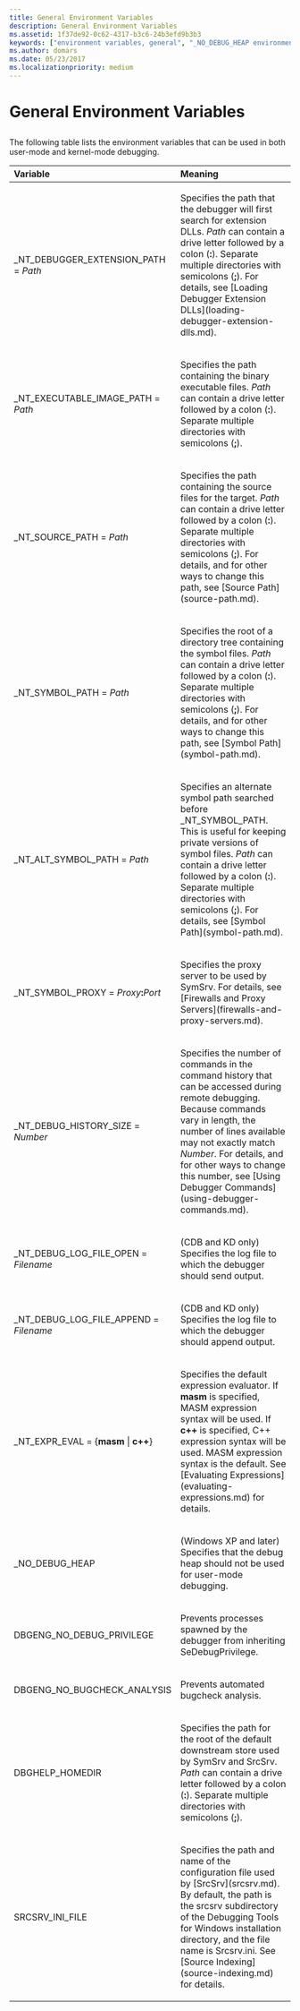 ```yaml
---
title: General Environment Variables
description: General Environment Variables
ms.assetid: 1f37de92-0c62-4317-b3c6-24b3efd9b3b3
keywords: ["environment variables, general", "_NO_DEBUG_HEAP environment variable", "_NT_ALT_SYMBOL_PATH environment variable", "_NT_DEBUG_HISTORY_SIZE environment variable", "_NT_DEBUG_LOG_FILE_APPEND environment variable", "_NT_DEBUG_LOG_FILE_OPEN environment variable", "_NT_DEBUGGER_EXTENSION_PATH environment variable", "_NT_EXECUTABLE_IMAGE_PATH environment variable", "_NT_SOURCE_PATH environment variable"]
ms.author: domars
ms.date: 05/23/2017
ms.localizationpriority: medium
---
```


# General Environment Variables


## <span id="ddk_general_environment_variables_dbg"></span><span id="DDK_GENERAL_ENVIRONMENT_VARIABLES_DBG"></span>


The following table lists the environment variables that can be used in both user-mode and kernel-mode debugging.

<table>
<colgroup>
<col width="50%" />
<col width="50%" />
</colgroup>
<thead>
<tr class="header">
<th align="left">Variable</th>
<th align="left">Meaning</th>
</tr>
</thead>
<tbody>
<tr class="odd">
<td align="left"><p>_NT_DEBUGGER_EXTENSION_PATH = <em>Path</em></p></td>
<td align="left"><p>Specifies the path that the debugger will first search for extension DLLs. <em>Path</em> can contain a drive letter followed by a colon (<strong>:</strong>). Separate multiple directories with semicolons (<strong>;</strong>). For details, see [Loading Debugger Extension DLLs](loading-debugger-extension-dlls.md).</p></td>
</tr>
<tr class="even">
<td align="left"><p>_NT_EXECUTABLE_IMAGE_PATH = <em>Path</em></p></td>
<td align="left"><p>Specifies the path containing the binary executable files. <em>Path</em> can contain a drive letter followed by a colon (<strong>:</strong>). Separate multiple directories with semicolons (<strong>;</strong>).</p></td>
</tr>
<tr class="odd">
<td align="left"><p>_NT_SOURCE_PATH = <em>Path</em></p></td>
<td align="left"><p>Specifies the path containing the source files for the target. <em>Path</em> can contain a drive letter followed by a colon (<strong>:</strong>). Separate multiple directories with semicolons (<strong>;</strong>). For details, and for other ways to change this path, see [Source Path](source-path.md).</p></td>
</tr>
<tr class="even">
<td align="left"><p>_NT_SYMBOL_PATH = <em>Path</em></p></td>
<td align="left"><p>Specifies the root of a directory tree containing the symbol files. <em>Path</em> can contain a drive letter followed by a colon (<strong>:</strong>). Separate multiple directories with semicolons (<strong>;</strong>). For details, and for other ways to change this path, see [Symbol Path](symbol-path.md).</p></td>
</tr>
<tr class="odd">
<td align="left"><p>_NT_ALT_SYMBOL_PATH = <em>Path</em></p></td>
<td align="left"><p>Specifies an alternate symbol path searched before _NT_SYMBOL_PATH. This is useful for keeping private versions of symbol files. <em>Path</em> can contain a drive letter followed by a colon (<strong>:</strong>). Separate multiple directories with semicolons (<strong>;</strong>). For details, see [Symbol Path](symbol-path.md).</p></td>
</tr>
<tr class="even">
<td align="left"><p>_NT_SYMBOL_PROXY = <em>Proxy</em><strong>:</strong><em>Port</em></p></td>
<td align="left"><p>Specifies the proxy server to be used by SymSrv. For details, see [Firewalls and Proxy Servers](firewalls-and-proxy-servers.md).</p></td>
</tr>
<tr class="odd">
<td align="left"><p>_NT_DEBUG_HISTORY_SIZE = <em>Number</em></p></td>
<td align="left"><p>Specifies the number of commands in the command history that can be accessed during remote debugging. Because commands vary in length, the number of lines available may not exactly match <em>Number</em>. For details, and for other ways to change this number, see [Using Debugger Commands](using-debugger-commands.md).</p></td>
</tr>
<tr class="even">
<td align="left"><p>_NT_DEBUG_LOG_FILE_OPEN = <em>Filename</em></p></td>
<td align="left"><p>(CDB and KD only) Specifies the log file to which the debugger should send output.</p></td>
</tr>
<tr class="odd">
<td align="left"><p>_NT_DEBUG_LOG_FILE_APPEND = <em>Filename</em></p></td>
<td align="left"><p>(CDB and KD only) Specifies the log file to which the debugger should append output.</p></td>
</tr>
<tr class="even">
<td align="left"><p>_NT_EXPR_EVAL = {<strong>masm</strong> | <strong>c++</strong>}</p></td>
<td align="left"><p>Specifies the default expression evaluator. If <strong>masm</strong> is specified, MASM expression syntax will be used. If <strong>c++</strong> is specified, C++ expression syntax will be used. MASM expression syntax is the default. See [Evaluating Expressions](evaluating-expressions.md) for details.</p></td>
</tr>
<tr class="odd">
<td align="left"><p>_NO_DEBUG_HEAP</p></td>
<td align="left"><p>(Windows XP and later) Specifies that the debug heap should not be used for user-mode debugging.</p></td>
</tr>
<tr class="even">
<td align="left"><p>DBGENG_NO_DEBUG_PRIVILEGE</p></td>
<td align="left"><p>Prevents processes spawned by the debugger from inheriting SeDebugPrivilege.</p></td>
</tr>
<tr class="odd">
<td align="left"><p>DBGENG_NO_BUGCHECK_ANALYSIS</p></td>
<td align="left"><p>Prevents automated bugcheck analysis.</p></td>
</tr>
<tr class="even">
<td align="left"><p>DBGHELP_HOMEDIR</p></td>
<td align="left"><p>Specifies the path for the root of the default downstream store used by SymSrv and SrcSrv. <em>Path</em> can contain a drive letter followed by a colon (<strong>:</strong>). Separate multiple directories with semicolons (<strong>;</strong>).</p></td>
</tr>
<tr class="odd">
<td align="left"><p>SRCSRV_INI_FILE</p></td>
<td align="left"><p>Specifies the path and name of the configuration file used by [SrcSrv](srcsrv.md). By default, the path is the srcsrv subdirectory of the Debugging Tools for Windows installation directory, and the file name is Srcsrv.ini. See [Source Indexing](source-indexing.md) for details.</p></td>
</tr>
</tbody>
</table>

 

 

 





